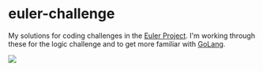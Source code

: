# euler-challenge
My solutions for coding challenges in the [Euler Project](https://projecteuler.net/). I'm working through these for the logic challenge and to get more familiar with [GoLang](https://golang.org/).

![](https://projecteuler.net/profile/armaan_hammer.png)
